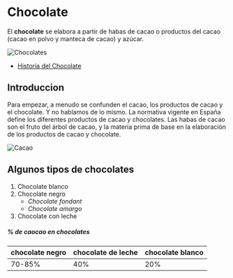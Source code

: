 # Chocolate

El **chocolate** se elabora a partir de habas de cacao o productos del cacao (cacao en polvo y manteca de cacao) y azúcar.


![Chocolates](https://images.jumpseller.com/store/carolina-cardenas-bozzo/category/715469/image00086_2_.jpeg.jpeg?0)

- [Historia del Chocolate](https://nestlefamilyclub.es/articulo/historia-del-chocolate#)

## Introduccion

Para empezar, a menudo se confunden el cacao, los productos de cacao y el chocolate. Y no hablamos de lo mismo. La normativa vigente en España define los diferentes productos de cacao y chocolates. Las habas de cacao son el fruto del árbol de cacao, y la materia prima de base en la elaboración de los productos de cacao y chocolate.

![Cacao](https://statics-cuidateplus.marca.com/cms/cacao.jpg)


## Algunos tipos de chocolates 

1. Chocolate blanco
2. Chocolate negro
   - *Chocolate fondant*
   - *Chocolate amargo*
3. Chocolate con leche

##### % de caocao en chocolates

|chocolate negro  | chocolate de leche  | chocolate blanco|  
|-----------------|---------------------|-----------------|
| 70-85%          | 40%                 | 20%             |  




